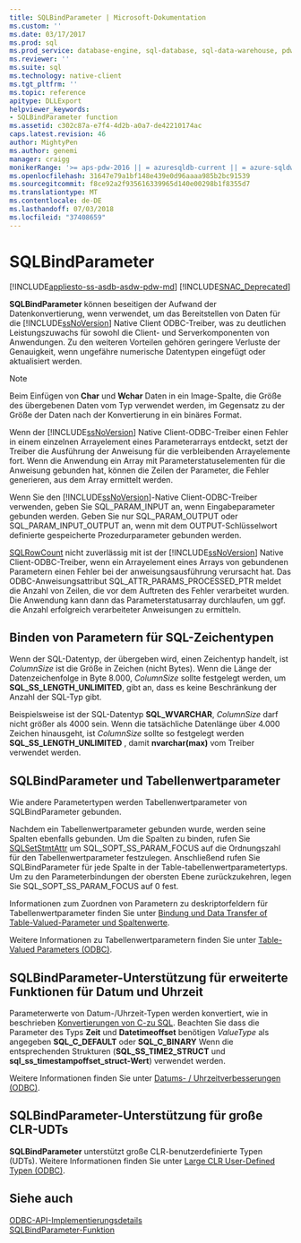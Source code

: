 ```yaml
---
title: SQLBindParameter | Microsoft-Dokumentation
ms.custom: ''
ms.date: 03/17/2017
ms.prod: sql
ms.prod_service: database-engine, sql-database, sql-data-warehouse, pdw
ms.reviewer: ''
ms.suite: sql
ms.technology: native-client
ms.tgt_pltfrm: ''
ms.topic: reference
apitype: DLLExport
helpviewer_keywords:
- SQLBindParameter function
ms.assetid: c302c87a-e7f4-4d2b-a0a7-de42210174ac
caps.latest.revision: 46
author: MightyPen
ms.author: genemi
manager: craigg
monikerRange: '>= aps-pdw-2016 || = azuresqldb-current || = azure-sqldw-latest || >= sql-server-2016 || = sqlallproducts-allversions'
ms.openlocfilehash: 31647e79a1bf148e439e0d96aaaa985b2bc91539
ms.sourcegitcommit: f8ce92a2f935616339965d140e00298b1f8355d7
ms.translationtype: MT
ms.contentlocale: de-DE
ms.lasthandoff: 07/03/2018
ms.locfileid: "37408659"
---
```

# <a name="sqlbindparameter"></a>SQLBindParameter
[!INCLUDE[appliesto-ss-asdb-asdw-pdw-md](../../includes/appliesto-ss-asdb-asdw-pdw-md.md)]
[!INCLUDE[SNAC_Deprecated](../../includes/snac-deprecated.md)]

  **SQLBindParameter** können beseitigen der Aufwand der Datenkonvertierung, wenn verwendet, um das Bereitstellen von Daten für die [!INCLUDE[ssNoVersion](../../includes/ssnoversion-md.md)] Native Client ODBC-Treiber, was zu deutlichen Leistungszuwachs für sowohl die Client- und Serverkomponenten von Anwendungen. Zu den weiteren Vorteilen gehören geringere Verluste der Genauigkeit, wenn ungefähre numerische Datentypen eingefügt oder aktualisiert werden.  
  
> [!NOTE]  
>  Beim Einfügen von **Char** und **Wchar** Daten in ein Image-Spalte, die Größe des übergebenen Daten vom Typ verwendet werden, im Gegensatz zu der Größe der Daten nach der Konvertierung in ein binäres Format.  
  
 Wenn der [!INCLUDE[ssNoVersion](../../includes/ssnoversion-md.md)] Native Client-ODBC-Treiber einen Fehler in einem einzelnen Arrayelement eines Parameterarrays entdeckt, setzt der Treiber die Ausführung der Anweisung für die verbleibenden Arrayelemente fort. Wenn die Anwendung ein Array mit Parameterstatuselementen für die Anweisung gebunden hat, können die Zeilen der Parameter, die Fehler generieren, aus dem Array ermittelt werden.  
  
 Wenn Sie den [!INCLUDE[ssNoVersion](../../includes/ssnoversion-md.md)]-Native Client-ODBC-Treiber verwenden, geben Sie SQL_PARAM_INPUT an, wenn Eingabeparameter gebunden werden. Geben Sie nur SQL_PARAM_OUTPUT oder SQL_PARAM_INPUT_OUTPUT an, wenn mit dem OUTPUT-Schlüsselwort definierte gespeicherte Prozedurparameter gebunden werden.  
  
 [SQLRowCount](../../relational-databases/native-client-odbc-api/sqlrowcount.md) nicht zuverlässig mit ist der [!INCLUDE[ssNoVersion](../../includes/ssnoversion-md.md)] Native Client-ODBC-Treiber, wenn ein Arrayelement eines Arrays von gebundenen Parametern einen Fehler bei der anweisungsausführung verursacht hat. Das ODBC-Anweisungsattribut SQL_ATTR_PARAMS_PROCESSED_PTR meldet die Anzahl von Zeilen, die vor dem Auftreten des Fehler verarbeitet wurden. Die Anwendung kann dann das Parameterstatusarray durchlaufen, um ggf. die Anzahl erfolgreich verarbeiteter Anweisungen zu ermitteln.  
  
## <a name="binding-parameters-for-sql-character-types"></a>Binden von Parametern für SQL-Zeichentypen  
 Wenn der SQL-Datentyp, der übergeben wird, einen Zeichentyp handelt, ist *ColumnSize* ist die Größe in Zeichen (nicht Bytes). Wenn die Länge der Datenzeichenfolge in Byte 8.000, *ColumnSize* sollte festgelegt werden, um **SQL_SS_LENGTH_UNLIMITED**, gibt an, dass es keine Beschränkung der Anzahl der SQL-Typ gibt.  
  
 Beispielsweise ist der SQL-Datentyp **SQL_WVARCHAR**, *ColumnSize* darf nicht größer als 4000 sein. Wenn die tatsächliche Datenlänge über 4.000 Zeichen hinausgeht, ist *ColumnSize* sollte so festgelegt werden **SQL_SS_LENGTH_UNLIMITED** , damit **nvarchar(max)** vom Treiber verwendet werden.  
  
## <a name="sqlbindparameter-and-table-valued-parameters"></a>SQLBindParameter und Tabellenwertparameter  
 Wie andere Parametertypen werden Tabellenwertparameter von SQLBindParameter gebunden.  
  
 Nachdem ein Tabellenwertparameter gebunden wurde, werden seine Spalten ebenfalls gebunden. Um die Spalten zu binden, rufen Sie [SQLSetStmtAttr](../../relational-databases/native-client-odbc-api/sqlsetstmtattr.md) um SQL_SOPT_SS_PARAM_FOCUS auf die Ordnungszahl für den Tabellenwertparameter festzulegen. Anschließend rufen Sie SQLBindParameter für jede Spalte in der Table-tabellenwertparametertyps. Um zu den Parameterbindungen der obersten Ebene zurückzukehren, legen Sie SQL_SOPT_SS_PARAM_FOCUS auf 0 fest.  
  
 Informationen zum Zuordnen von Parametern zu deskriptorfeldern für Tabellenwertparameter finden Sie unter [Bindung und Data Transfer of Table-Valued-Parameter und Spaltenwerte](../../relational-databases/native-client-odbc-table-valued-parameters/binding-and-data-transfer-of-table-valued-parameters-and-column-values.md).  
  
 Weitere Informationen zu Tabellenwertparametern finden Sie unter [Table-Valued Parameters &#40;ODBC&#41;](../../relational-databases/native-client-odbc-table-valued-parameters/table-valued-parameters-odbc.md).  
  
## <a name="sqlbindparameter-support-for-enhanced-date-and-time-features"></a>SQLBindParameter-Unterstützung für erweiterte Funktionen für Datum und Uhrzeit  
 Parameterwerte von Datum-/Uhrzeit-Typen werden konvertiert, wie in beschrieben [Konvertierungen von C-zu SQL](../../relational-databases/native-client-odbc-date-time/datetime-data-type-conversions-from-c-to-sql.md). Beachten Sie dass die Parameter des Typs **Zeit** und **Datetimeoffset** benötigen *ValueType* als angegeben **SQL_C_DEFAULT** oder **SQL_C_BINARY** Wenn die entsprechenden Strukturen (**SQL_SS_TIME2_STRUCT** und **sql_ss_timestampoffset_struct-Wert**) verwendet werden.  
  
 Weitere Informationen finden Sie unter [Datums- / Uhrzeitverbesserungen &#40;ODBC&#41;](../../relational-databases/native-client-odbc-date-time/date-and-time-improvements-odbc.md).  
  
## <a name="sqlbindparameter-support-for-large-clr-udts"></a>SQLBindParameter-Unterstützung für große CLR-UDTs  
 **SQLBindParameter** unterstützt große CLR-benutzerdefinierte Typen (UDTs). Weitere Informationen finden Sie unter [Large CLR User-Defined Typen &#40;ODBC&#41;](../../relational-databases/native-client/odbc/large-clr-user-defined-types-odbc.md).  
  
## <a name="see-also"></a>Siehe auch  
 [ODBC-API-Implementierungsdetails](../../relational-databases/native-client-odbc-api/odbc-api-implementation-details.md)   
 [SQLBindParameter-Funktion](http://go.microsoft.com/fwlink/?LinkId=59328)  
  
  
